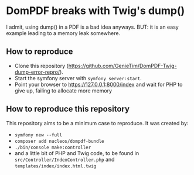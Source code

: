 # DomPDF breaks with Twig's dump()

I admit, using dump() in a PDF is a bad idea anyways.
BUT: it is an easy example leading to a memory leak somewhere.

## How to reproduce

- Clone this repository (https://github.com/GenieTim/DomPDF-Twig-dump-error-repro/).
- Start the symfony server with `symfony server:start`.
- Point your browser to https://127.0.0.1:8000/index and wait for PHP to give up, failing to allocate more memory

## How to reproduce this repository

This repository aims to be a minimum case to reproduce. 
It was created by:

- `symfony new --full`
- `composer add nucleos/dompdf-bundle`
- `./bin/console make:controller`
- and a little bit of PHP and Twig code, to be found in `src/Controller/IndexController.php` and `templates/index/index.html.twig`
